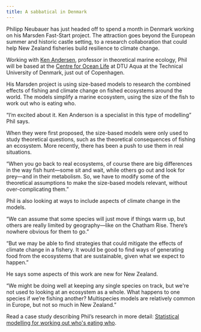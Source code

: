 ```yaml
---
title: A sabbatical in Denmark
---
```

Philipp Neubauer has just headed off to spend a month in Denmark working on his Marsden Fast-Start project. The attraction goes beyond the European summer and historic castle setting, to a research collaboration that could help New Zealand fisheries build resilience to climate change.

<!--more-->

Working with [Ken Andersen](http://ken.haste.dk/), professor in theoretical marine ecology, Phil will be based at the [Centre for Ocean Life](http://www.oceanlifecentre.dk/) at DTU Aqua at the Technical University of Denmark, just out of Copenhagen.

His Marsden project is using size-based models to research the combined effects of fishing and climate change on fished ecosystems around the world. The models simplify a marine ecosystem, using the size of the fish to work out who is eating who.

“I’m excited about it. Ken Anderson is a specialist in this type of modelling” Phil says.

When they were first proposed, the size-based models were only used to study theoretical questions, such as the theoretical consequences of fishing an ecosystem. More recently, there has been a push to use them in real situations.

“When you go back to real ecosystems, of course there are big differences in the way fish hunt—some sit and wait, while others go out and look for prey—and in their metabolism. So, we have to modify some of the theoretical assumptions to make the size-based models relevant, without over-complicating them.”

Phil is also looking at ways to include aspects of climate change in the models.

“We can assume that some species will just move if things warm up, but others are really limited by geography—like on the Chatham Rise. There’s nowhere obvious for them to go.”

“But we may be able to find strategies that could mitigate the effects of climate change in a fishery. It would be good to find ways of generating food from the ecosystems that are sustainable, given what we expect to happen.”

He says some aspects of this work are new for New Zealand.

“We might be doing well at keeping any single species on track, but we're not used to looking at an ecosystem as a whole. What happens to one species if we’re fishing another? Multispecies models are relatively common in Europe, but not so much in New Zealand.”

Read a case study describing Phil’s research in more detail: [Statistical modelling for working out who's eating who](https://www.dragonfly.co.nz/work/predator-prey.html).

